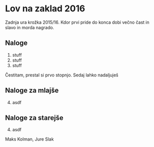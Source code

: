 # Lov na zaklad 2016

Zadnja ura krožka 2015/16. Kdor prvi pride do konca dobi večno čast in slavo in morda nagrado.

## Naloge

1. stuff
2. stuff
3. stuff

Čestitam, prestal si prvo stopnjo. Sedaj lahko nadaljuješ 

## Naloge za mlajše

4. asdf

## Naloge za starejše

4. asdf


Maks Kolman, Jure Slak
